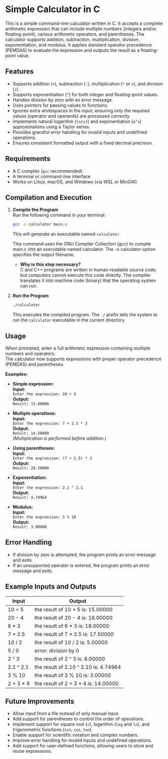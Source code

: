 # Simple Calculator in C

This is a simple command-line calculator written in C. It accepts a complete arithmetic expression that can include multiple numbers (integers and/or floating-point), various arithmetic operators, and parentheses. The calculator supports addition, subtraction, multiplication, division, exponentiation, and modulus. It applies standard operator precedence (PEMDAS) to evaluate the expression and outputs the result as a floating-point value.


## Features

- Supports addition (`+`), subtraction (`-`), multiplication (`*` or `x`), and division (`/`).
- Supports exponentiation (`^`) for both integer and floating-point values.
- Handles division by zero with an error message.
- Uses pointers for passing values to functions.
- Ignores extra whitespaces in the input, ensuring only the required values (operator and operands) are processed correctly.
- Implements natural logarithm (`ln(x)`) and exponentiation (`e^x`) approximations using a Taylor series.
- Provides graceful error handling for invalid inputs and undefined operations.
- Ensures consistent formatted output with a fixed decimal precision.


## Requirements

- A C compiler (`gcc` recommended)
- A terminal or command-line interface
- Works on Linux, macOS, and Windows (via WSL or MinGW)


## Compilation and Execution

1. **Compile the Program**  
   Run the following command in your terminal:  

   ```bash
   gcc -o calculator main.c
   ```

   This will generate an executable named `calculator`.

   This command uses the GNU Compiler Collection (gcc) to compile main.c into an executable named calculator. The -o calculator option specifies the output filename.
   
   - **Why is this step necessary?**  
  C and C++ programs are written in human-readable source code, but computers cannot execute this code directly. The compiler translates it into machine code (binary) that the operating system can run.



2. **Run the Program**  

   ```bash
   ./calculator
   ```

   This executes the compiled program. The `./` prefix tells the system to run the `calculator` executable in the current directory.


## Usage

When prompted, enter a full arithmetic expression containing multiple numbers and operators.  
The calculator now supports expressions with proper operator precedence (PEMDAS) and parentheses.

**Examples:**

- **Simple expression:**  
  **Input:**  
  `Enter the expression: 10 + 5`  
  **Output:**  
  `Result: 15.00000`

- **Multiple operations:**  
  **Input:**  
  `Enter the expression: 7 + 2.5 * 3`  
  **Output:**  
  `Result: 14.50000`  
  *(Multiplication is performed before addition.)*

- **Using parentheses:**  
  **Input:**  
  `Enter the expression: (7 + 2.5) * 3`  
  **Output:**  
  `Result: 28.50000`

- **Exponentiation:**  
  **Input:**  
  `Enter the expression: 2.1 ^ 2.1`  
  **Output:**  
  `Result: 4.74964`

- **Modulus:**  
  **Input:**  
  `Enter the expression: 3 % 10`  
  **Output:**  
  `Result: 3.00000`



## Error Handling

- If division by zero is attempted, the program prints an error message and exits.
- If an unsupported operator is entered, the program prints an error message and exits.


## Example Inputs and Outputs

| Input         | Output                                       |
| ------------- | -------------------------------------------- |
| 10 + 5        | the result of 10 + 5 is: 15.00000             |
| 20 - 4        | the result of 20 - 4 is: 16.00000             |
| 6 * 3         | the result of 6 * 3 is: 18.00000              |
| 7 * 2.5       | the result of 7 * 2.5 is: 17.50000            |
| 10 / 2        | the result of 10 / 2 is: 5.00000              |
| 5 / 0         | error: division by 0                         |
| 2 ^ 3         | the result of 2 ^ 3 is: 8.00000               |
| 2.1 ^ 2.1     | the result of 2.10 ^ 2.10 is: 4.74964         |
| 3 % 10        | the result of 3 % 10 is: 3.00000              |
| 2 + 3 * 4     | the result of 2 + 3 * 4 is: 14.00000          |


## Future Improvements

- Allow input from a file instead of only manual input.
- Add support for parentheses to control the order of operations.
- Implement support for square root (`√`), logarithm (`log` and `ln`), and trigonometric functions (`sin`, `cos`, `tan`).
- Enable support for scientific notation and complex numbers.
- Improve error handling for invalid inputs and undefined operations.
- Add support for user-defined functions, allowing users to store and reuse expressions.
